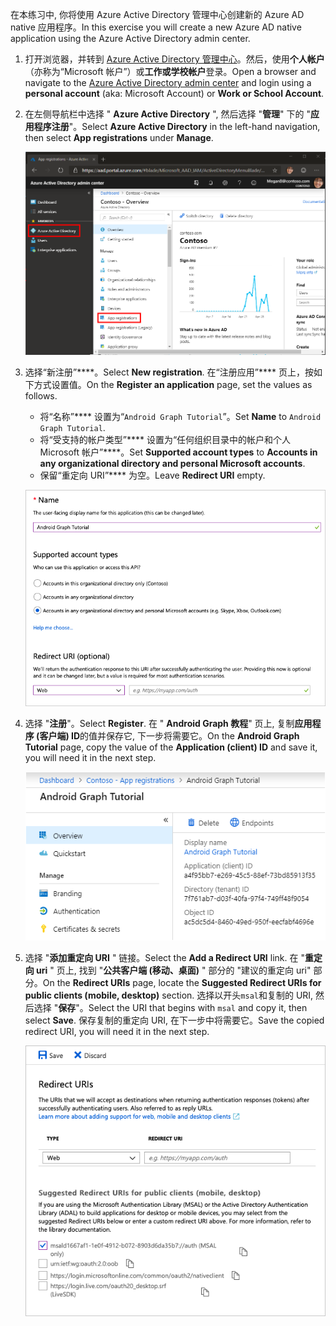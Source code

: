 <!-- markdownlint-disable MD002 MD041 -->

<span data-ttu-id="42f8a-101">在本练习中, 你将使用 Azure Active Directory 管理中心创建新的 Azure AD native 应用程序。</span><span class="sxs-lookup"><span data-stu-id="42f8a-101">In this exercise you will create a new Azure AD native application using the Azure Active Directory admin center.</span></span>

1. <span data-ttu-id="42f8a-102">打开浏览器，并转到 [Azure Active Directory 管理中心](https://aad.portal.azure.com)。然后，使用**个人帐户**（亦称为“Microsoft 帐户”）或**工作或学校帐户**登录。</span><span class="sxs-lookup"><span data-stu-id="42f8a-102">Open a browser and navigate to the [Azure Active Directory admin center](https://aad.portal.azure.com) and login using a **personal account** (aka: Microsoft Account) or **Work or School Account**.</span></span>

1. <span data-ttu-id="42f8a-103">在左侧导航栏中选择 " **Azure Active Directory** ", 然后选择 "**管理**" 下的 "**应用程序注册**"。</span><span class="sxs-lookup"><span data-stu-id="42f8a-103">Select **Azure Active Directory** in the left-hand navigation, then select **App registrations** under **Manage**.</span></span>

    ![<span data-ttu-id="42f8a-104">应用注册的屏幕截图</span><span class="sxs-lookup"><span data-stu-id="42f8a-104">A screenshot of the App registrations</span></span> ](./images/aad-portal-app-registrations.png)

1. <span data-ttu-id="42f8a-105">选择“新注册”\*\*\*\*。</span><span class="sxs-lookup"><span data-stu-id="42f8a-105">Select **New registration**.</span></span> <span data-ttu-id="42f8a-106">在“注册应用”\*\*\*\* 页上，按如下方式设置值。</span><span class="sxs-lookup"><span data-stu-id="42f8a-106">On the **Register an application** page, set the values as follows.</span></span>

    - <span data-ttu-id="42f8a-107">将“名称”\*\*\*\* 设置为“`Android Graph Tutorial`”。</span><span class="sxs-lookup"><span data-stu-id="42f8a-107">Set **Name** to `Android Graph Tutorial`.</span></span>
    - <span data-ttu-id="42f8a-108">将“受支持的帐户类型”\*\*\*\* 设置为“任何组织目录中的帐户和个人 Microsoft 帐户”\*\*\*\*。</span><span class="sxs-lookup"><span data-stu-id="42f8a-108">Set **Supported account types** to **Accounts in any organizational directory and personal Microsoft accounts**.</span></span>
    - <span data-ttu-id="42f8a-109">保留“重定向 URI”\*\*\*\* 为空。</span><span class="sxs-lookup"><span data-stu-id="42f8a-109">Leave **Redirect URI** empty.</span></span>

    !["注册应用程序" 页的屏幕截图](./images/aad-register-an-app.png)

1. <span data-ttu-id="42f8a-111">选择 "**注册**"。</span><span class="sxs-lookup"><span data-stu-id="42f8a-111">Select **Register**.</span></span> <span data-ttu-id="42f8a-112">在 " **Android Graph 教程**" 页上, 复制**应用程序 (客户端) ID**的值并保存它, 下一步将需要它。</span><span class="sxs-lookup"><span data-stu-id="42f8a-112">On the **Android Graph Tutorial** page, copy the value of the **Application (client) ID** and save it, you will need it in the next step.</span></span>

    ![新应用注册的应用程序 ID 的屏幕截图](./images/aad-application-id.png)

1. <span data-ttu-id="42f8a-114">选择 "**添加重定向 URI** " 链接。</span><span class="sxs-lookup"><span data-stu-id="42f8a-114">Select the **Add a Redirect URI** link.</span></span> <span data-ttu-id="42f8a-115">在 "**重定向 uri** " 页上, 找到 "**公共客户端 (移动、桌面)** " 部分的 "建议的重定向 uri" 部分。</span><span class="sxs-lookup"><span data-stu-id="42f8a-115">On the **Redirect URIs** page, locate the **Suggested Redirect URIs for public clients (mobile, desktop)** section.</span></span> <span data-ttu-id="42f8a-116">选择以开头`msal`和复制的 URI, 然后选择 "**保存**"。</span><span class="sxs-lookup"><span data-stu-id="42f8a-116">Select the URI that begins with `msal` and copy it, then select **Save**.</span></span> <span data-ttu-id="42f8a-117">保存复制的重定向 URI, 在下一步中将需要它。</span><span class="sxs-lookup"><span data-stu-id="42f8a-117">Save the copied redirect URI, you will need it in the next step.</span></span>

    !["重定向 Uri" 页的屏幕截图](./images/aad-redirect-uris.png)
